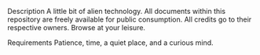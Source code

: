 Description
A little bit of alien technology.
All documents within this repository 
are freely available 
for public consumption.
All credits go to their respective owners.
Browse at your leisure.

Requirements
Patience, time, 
a quiet place,
and a curious mind.

